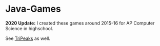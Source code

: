 # Java-Games
**2020 Update:** I created these games around 2015-16 for AP Computer Science in highschool.  
  
  See [TriPeaks](https://github.com/AdamSeidman/TriPeaks) as well.  
  
